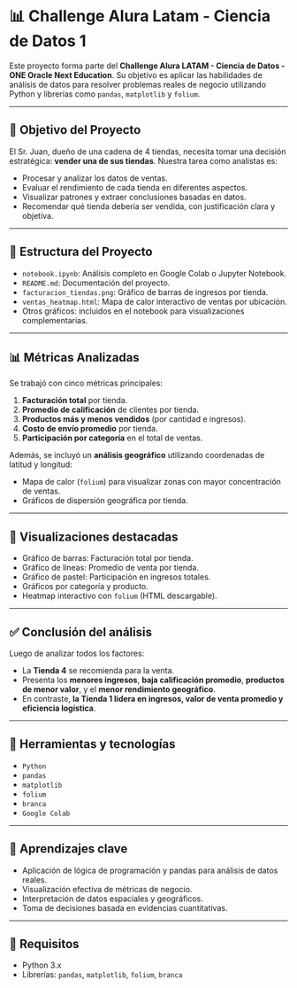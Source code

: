 # 📊 Challenge Alura Latam - Ciencia de Datos 1

Este proyecto forma parte del **Challenge Alura LATAM - Ciencia de Datos - ONE Oracle Next Education**. Su objetivo es aplicar las habilidades de análisis de datos para resolver problemas reales de negocio utilizando Python y librerías como `pandas`, `matplotlib` y `folium`.

---

## 🎯 Objetivo del Proyecto

El Sr. Juan, dueño de una cadena de 4 tiendas, necesita tomar una decisión estratégica: **vender una de sus tiendas**. Nuestra tarea como analistas es:

- Procesar y analizar los datos de ventas.
- Evaluar el rendimiento de cada tienda en diferentes aspectos.
- Visualizar patrones y extraer conclusiones basadas en datos.
- Recomendar qué tienda debería ser vendida, con justificación clara y objetiva.

---

## 📁 Estructura del Proyecto

- `notebook.ipynb`: Análisis completo en Google Colab o Jupyter Notebook.
- `README.md`: Documentación del proyecto.
- `facturacion_tiendas.png`: Gráfico de barras de ingresos por tienda.
- `ventas_heatmap.html`: Mapa de calor interactivo de ventas por ubicación.
- Otros gráficos: incluidos en el notebook para visualizaciones complementarias.

---

## 📊 Métricas Analizadas

Se trabajó con cinco métricas principales:

1. **Facturación total** por tienda.
2. **Promedio de calificación** de clientes por tienda.
3. **Productos más y menos vendidos** (por cantidad e ingresos).
4. **Costo de envío promedio** por tienda.
5. **Participación por categoría** en el total de ventas.

Además, se incluyó un **análisis geográfico** utilizando coordenadas de latitud y longitud:

- Mapa de calor (`folium`) para visualizar zonas con mayor concentración de ventas.
- Gráficos de dispersión geográfica por tienda.

---

## 📍 Visualizaciones destacadas

- Gráfico de barras: Facturación total por tienda.
- Gráfico de líneas: Promedio de venta por tienda.
- Gráfico de pastel: Participación en ingresos totales.
- Gráficos por categoría y producto.
- Heatmap interactivo con `folium` (HTML descargable).

---

## ✅ Conclusión del análisis

Luego de analizar todos los factores:

- La **Tienda 4** se recomienda para la venta.
- Presenta los **menores ingresos**, **baja calificación promedio**, **productos de menor valor**, y el **menor rendimiento geográfico**.
- En contraste, **la Tienda 1 lidera en ingresos, valor de venta promedio y eficiencia logística**.

---

## 💼 Herramientas y tecnologías

- `Python`
- `pandas`
- `matplotlib`
- `folium`
- `branca`
- `Google Colab`

---

## 🧠 Aprendizajes clave

- Aplicación de lógica de programación y pandas para análisis de datos reales.
- Visualización efectiva de métricas de negocio.
- Interpretación de datos espaciales y geográficos.
- Toma de decisiones basada en evidencias cuantitativas.

---

## 🚀 Requisitos

- Python 3.x
- Librerías: `pandas`, `matplotlib`, `folium`, `branca`


